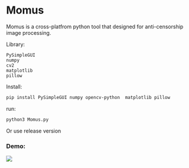 # Momus
Momus is a cross-platfrom python tool that designed for anti-censorship image processing.

Library:
```
PySimpleGUI
numpy
cv2
matplotlib
pillow
```

Install:
```bash
pip install PySimpleGUI numpy opencv-python  matplotlib pillow
```
run:
```bash
python3 Momus.py
```
Or use release version

### Demo:
![](Momus.gif)
